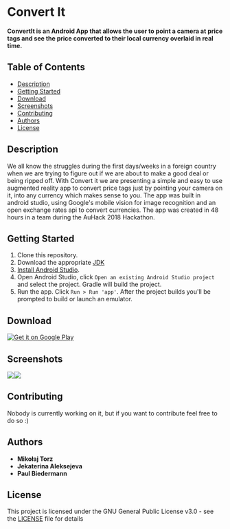 # Convert It

**ConvertIt is an Android App that allows the user to point a camera at price tags and see the price converted to their local currency overlaid in real time.**
## Table of Contents

- [Description](#description)
- [Getting Started](#getting-started)
- [Download](#download)
- [Screenshots](#screenshots)
- [Contributing](#contributing)
- [Authors](#authors)
- [License](#license)

## Description

We all know the struggles during the first days/weeks in a foreign country when we are trying to figure out if we are about to make a good deal or being ripped off. With Convert it we are presenting a simple and easy to use augmented reality app to convert price tags just by pointing your camera on it, into any currency which makes sense to you. The app was built in android studio, using Google's mobile vision for image recognition and an open exchange rates api to convert currencies. The app was created in 48 hours in a team during the AuHack 2018 Hackathon.

## Getting Started

1. Clone this repository.
2. Download the appropriate [JDK](http://www.oracle.com/technetwork/java/javase/downloads/jdk8-downloads-2133151.html)
3. [Install Android Studio](https://developer.android.com/sdk/index.html).
4. Open Android Studio, click `Open an existing Android Studio project` and select the project. Gradle will build the project.
5. Run the app. Click `Run > Run 'app'`. After the project builds you'll be
   prompted to build or launch an emulator.

## Download
<a href='https://play.google.com/store/apps/details?id=auhack.epinoodle.convertit&pcampaignid=MKT-Other-global-all-co-prtnr-py-PartBadge-Mar2515-1'><img alt='Get it on Google Play' src='https://play.google.com/intl/en_gb/badges/images/generic/en_badge_web_generic.png'/></a>

## Screenshots

![](https://i.imgur.com/C7Amssjl.png)![](https://i.imgur.com/VvWZPAKl.png)

## Contributing

Nobody is currently working on it, but if you want to contribute feel free to do so :)

## Authors

- **Mikołaj Torz**
- **Jekaterina Aleksejeva**
- **Paul Biedermann**

## License

This project is licensed under the GNU General Public License v3.0 - see the [LICENSE](LICENSE) file for details
